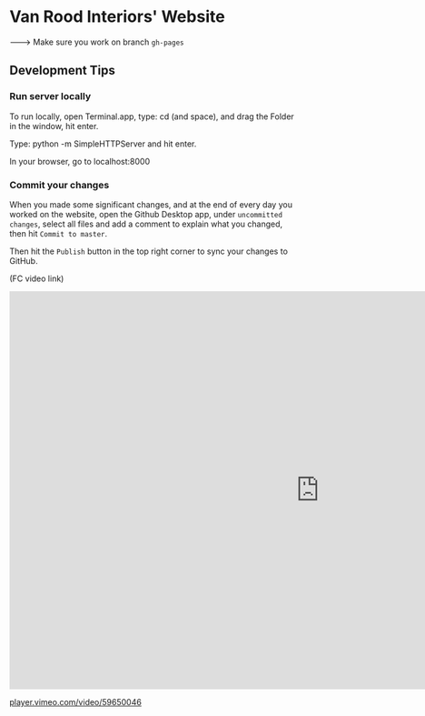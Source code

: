 # Van Rood Interiors' Website

---> Make sure you work on branch `gh-pages`

## Development Tips

### Run server locally

To run locally, open Terminal.app, type:
cd
(and space), and drag the Folder in the window, hit enter.

Type:
python -m SimpleHTTPServer
and hit enter.

In your browser, go to
localhost:8000

### Commit your changes

When you made some significant changes, and at the end of every day you worked on the website, open the Github Desktop app, under `uncommitted changes`, select all files and add a comment to explain what you changed, then hit `Commit to master`.

Then hit the `Publish` button in the top right corner to sync your changes to GitHub.

(FC video link)

<iframe src="https://player.vimeo.com/video/59650046" width="1090" height="700" frameborder="0"></iframe>
</div>

<a href="https://player.vimeo.com/video/59650046" target="_blank">player.vimeo.com/video/59650046</a>
